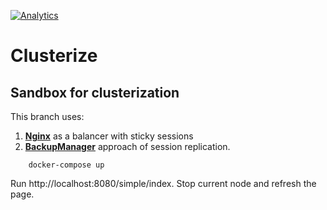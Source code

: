 [![Analytics](https://ga-beacon.appspot.com/UA-73781306-2/replication-backup)](https://github.com/igrigorik/ga-beacon)

# Clusterize

## Sandbox for clusterization

This branch uses:

1. **[Nginx](http://nginx.org/)** as a balancer with sticky sessions
2. **[BackupManager](http://tomcat.apache.org/tomcat-7.0-doc/cluster-howto.html)** approach of session replication.

```
    docker-compose up
```

Run http://localhost:8080/simple/index. Stop current node and refresh the page.
